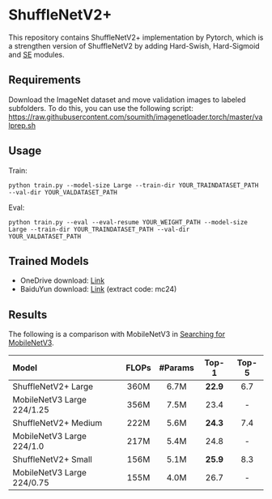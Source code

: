 # ShuffleNetV2+

This repository contains ShuffleNetV2+ implementation by Pytorch, which is a strengthen version of ShuffleNetV2 by adding Hard-Swish, Hard-Sigmoid and [SE](https://arxiv.org/abs/1709.01507) modules.



## Requirements
Download the ImageNet dataset and move validation images to labeled subfolders. To do this, you can use the following script:
https://raw.githubusercontent.com/soumith/imagenetloader.torch/master/valprep.sh

## Usage
Train:
```shell
python train.py --model-size Large --train-dir YOUR_TRAINDATASET_PATH --val-dir YOUR_VALDATASET_PATH
```
Eval:
```shell
python train.py --eval --eval-resume YOUR_WEIGHT_PATH --model-size Large --train-dir YOUR_TRAINDATASET_PATH --val-dir YOUR_VALDATASET_PATH
```


## Trained Models
- OneDrive download: [Link](https://1drv.ms/f/s!AgaP37NGYuEXhRfQxHRseR7eSxXo)
- BaiduYun download: [Link](https://pan.baidu.com/s/1EUQVoFPb74yZm0JWHKjFOw) (extract code: mc24)


## Results

The following is a comparison with MobileNetV3 in [Searching for MobileNetV3](https://arxiv.org/pdf/1905.02244).

|    Model                 |  FLOPs    |   #Params |   Top-1   |   Top-5   |
|:------------------------|:---------:|:---------:|:---------:|:---------:|
ShuffleNetV2+ Large        |   360M     |	6.7M    |      **22.9**    |       6.7   |
MobileNetV3 Large 224/1.25       |   356M     |	7.5M    |      23.4    |       -   |
ShuffleNetV2+ Medium       |   222M     |	5.6M    |      **24.3**    |       7.4    |
MobileNetV3 Large 224/1.0       |   217M     |	5.4M    |      24.8    |       -    |
ShuffleNetV2+ Small        |   156M     |	5.1M    |      **25.9**    |       8.3    |
MobileNetV3 Large 224/0.75        |   155M     |	4.0M    |      26.7    |       -    |

